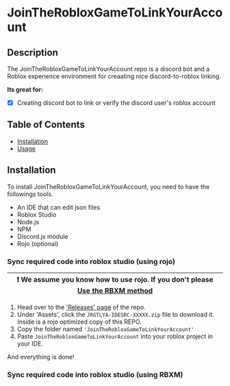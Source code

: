 # **JoinTheRobloxGameToLinkYourAccount**

## Description

The JoinTheRobloxGameToLinkYourAccount repo is a discord bot and a Roblox experience environment for creaating nice discord-to-roblox linking.

**Its great for:**

- [x] Creating discord bot to link or verify the discord user's roblox account

## Table of Contents

- [Installation](#installation)
- [Usage](#usage)

## Installation

To install JoinTheRobloxGameToLinkYourAccount, you need to have the followings tools.

- An IDE that can edit json files
- Roblox Studio
- Node.js
- NPM
- Discord.js module
- Rojo (optional)

### Sync required code into roblox studio (using rojo)

| :exclamation:  We assume you know how to use rojo. If you don't please [Use the RBXM method](#sync-required-code-into-roblox-studio-using-rbxm)  |
|--------------------------------------------------------------------------------------------------------------------------------------------------|

1. Head over to the ['Releases' page](https://github.com/antcar0929/JoinTheRobloxGameToLinkYourAccount/releases/) of the repo.
2. Under 'Assets', click the `JRGTLYA-IDESRC-XXXXX.zip` file to download it. Inside is a rojo optimized copy of this REPO.
3. Copy the folder named `'JoinTheRobloxGameToLinkYourAccount'`
4. Paste `JoinTheRobloxGameToLinkYourAccount` into your roblox project in your IDE.

And everything is done!

### Sync required code into roblox studio (using RBXM)

